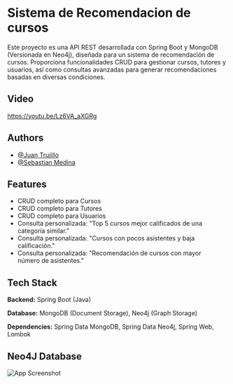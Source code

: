 
# Sistema de Recomendacion de cursos

Este proyecto es una API REST desarrollada con Spring Boot y MongoDB (Versionada en Neo4j), diseñada para un sistema de recomendación de cursos. Proporciona funcionalidades CRUD para gestionar cursos, tutores y usuarios, así como consultas avanzadas para generar recomendaciones basadas en diversas condiciones.


## Video
https://youtu.be/Lz6VA_aXGRg
## Authors

- [@Juan Trujillo](https://www.github.com/juandavid764)
- [@Sebastian Medina](https://www.github.com/SebastianM1206)



## Features
- CRUD completo para Cursos
- CRUD completo para Tutores
- CRUD completo para Usuarios
- Consulta personalizada: "Top 5 cursos mejor calificados de una categoría similar."
- Consulta personalizada: "Cursos con pocos asistentes y baja calificación."
- Consulta personalizada: "Recomendación de cursos con mayor número de asistentes."


## Tech Stack

**Backend:** Spring Boot (Java)

**Database:** MongoDB (Document Storage), Neo4j (Graph Storage)

**Dependencies:** Spring Data MongoDB, Spring Data Neo4j, Spring Web, Lombok



## Neo4J Database

![App Screenshot](https://drive.google.com/file/d/1HechUGTtzs_HDSnoL0lD73_SPup3f5qp/view?usp=sharing)

